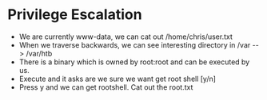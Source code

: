 # Privilege Escalation

- We are currently www-data, we can cat out /home/chris/user.txt
- When we traverse backwards, we can see interesting directory in /var --> /var/htb
- There is a binary which is owned by root:root and can be executed by us.
- Execute and it asks are we sure we want get root shell \[y/n\]
- Press y and we can get rootshell. Cat out the root.txt